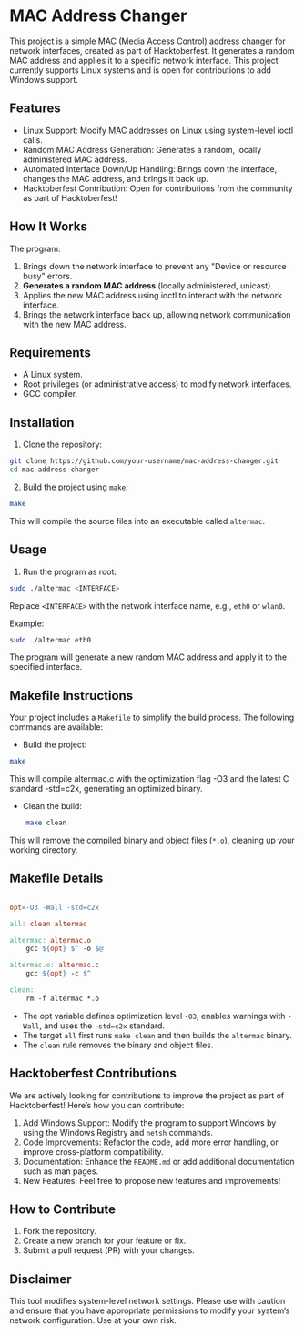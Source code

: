 # MAC Address Changer

This project is a simple MAC (Media Access Control) address changer for network interfaces, created as part of Hacktoberfest. It generates a random MAC address and applies it to a specific network interface. This project currently supports Linux systems and is open for contributions to add Windows support.

## Features

- Linux Support: Modify MAC addresses on Linux using system-level ioctl calls.
- Random MAC Address Generation: Generates a random, locally administered MAC address.
- Automated Interface Down/Up Handling: Brings down the interface, changes the MAC address, and brings it back up.
- Hacktoberfest Contribution: Open for contributions from the community as part of Hacktoberfest!

## How It Works

The program:

1. Brings down the network interface to prevent any "Device or resource busy" errors.
2. **Generates a random MAC address** (locally administered, unicast).
3. Applies the new MAC address using ioctl to interact with the network interface.
4. Brings the network interface back up, allowing network communication with the new MAC address.

## Requirements

- A Linux system.
- Root privileges (or administrative access) to modify network interfaces.
- GCC compiler.

## Installation

1. Clone the repository:

```bash
git clone https://github.com/your-username/mac-address-changer.git
cd mac-address-changer
```

2. Build the project using `make`:

```bash
make
```

This will compile the source files into an executable called `altermac`.

## Usage

1. Run the program as root:

```bash
sudo ./altermac <INTERFACE>
```

Replace `<INTERFACE>` with the network interface name, e.g., `eth0` or `wlan0`.

Example:

```bash
sudo ./altermac eth0
```

The program will generate a new random MAC address and apply it to the specified interface.

## Makefile Instructions

Your project includes a `Makefile` to simplify the build process. The following commands are available:

- Build the project:

```bash
make
```

This will compile altermac.c with the optimization flag -O3 and the latest C standard -std=c2x, generating an optimized binary.

- Clean the build:

```bash
    make clean
```
This will remove the compiled binary and object files (`*.o`), cleaning up your working directory.

## Makefile Details

```makefile

opt=-O3 -Wall -std=c2x

all: clean altermac

altermac: altermac.o
	gcc ${opt} $^ -o $@

altermac.o:	altermac.c
	gcc ${opt} -c $^

clean:
	rm -f altermac *.o
```

- The opt variable defines optimization level `-O3`, enables warnings with `-Wall`, and uses the `-std=c2x` standard.
- The target `all` first runs `make clean` and then builds the `altermac` binary.
- The `clean` rule removes the binary and object files.

## Hacktoberfest Contributions

We are actively looking for contributions to improve the project as part of Hacktoberfest! Here’s how you can contribute:

1. Add Windows Support: Modify the program to support Windows by using the Windows Registry and `netsh` commands.
2. Code Improvements: Refactor the code, add more error handling, or improve cross-platform compatibility.
3. Documentation: Enhance the `README.md` or add additional documentation such as man pages.
4. New Features: Feel free to propose new features and improvements!

## How to Contribute

1. Fork the repository.
2. Create a new branch for your feature or fix.
3. Submit a pull request (PR) with your changes.

## Disclaimer

This tool modifies system-level network settings. Please use with caution and ensure that you have appropriate permissions to modify your system’s network configuration. Use at your own risk.